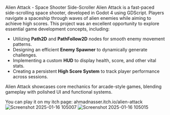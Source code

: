 

Alien Attack - Space Shooter Side-Scroller
Alien Attack is a fast-paced side-scrolling space shooter, developed in Godot 4 using GDScript. Players navigate a spaceship through waves of alien enemies while aiming to achieve high scores. This project was an excellent opportunity to explore essential game development concepts, including:  
- Utilizing **Path2D** and **PathFollow2D** nodes for smooth enemy movement patterns.  
- Designing an efficient **Enemy Spawner** to dynamically generate challenges.  
- Implementing a custom **HUD** to display health, score, and other vital stats.  
- Creating a persistent **High Score System** to track player performance across sessions.  


Alien Attack showcases core mechanics for arcade-style games, blending gameplay with polished UI and functional systems.  

You can play it on my itch page: ahmadnasser.itch.io/alien-attack
![Screenshot 2025-01-16 105007](https://github.com/user-attachments/assets/781d20d7-5c0f-4b8f-bf83-bff888b7b64a)
![Screenshot 2025-01-16 105015](https://github.com/user-attachments/assets/756dc361-6190-4bba-b679-3901b46dffdd)
